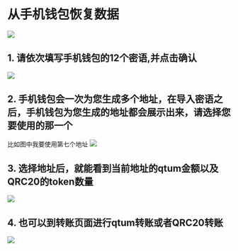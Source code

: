 # 从手机钱包恢复数据

![](https://s.qtum.site/uploads/096999d236b51c172d3c6a0ad01409d0.jpg)

## 1. 请依次填写手机钱包的12个密语,并点击确认
![](https://s.qtum.site/uploads/38316647512d266982247b21684c8185.jpg)

## 2. 手机钱包会一次为您生成多个地址，在导入密语之后，手机钱包为您生成的地址都会展示出来，请选择您要使用的那一个
比如图中我要使用第七个地址
![](https://s.qtum.site/uploads/c202699d892bdba858964fbf52747da3.jpg)

## 3. 选择地址后，就能看到当前地址的qtum金额以及QRC20的token数量
![](https://s.qtum.site/uploads/ab46aa81ddaaeeba66557cf509234ec2.jpg)

## 4. 也可以到转账页面进行qtum转账或者QRC20转账
![](https://s.qtum.site/uploads/3d404ffbccee057043798abce2416d67.jpg)
